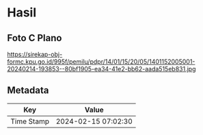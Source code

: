 # Hasil

## Foto C Plano

https://sirekap-obj-formc.kpu.go.id/995f/pemilu/pdpr/14/01/15/20/05/1401152005001-20240214-193853--80bf1905-ea34-41e2-bb62-aada515eb831.jpg


## Metadata

| Key        | Value               |
| ---------- | ------------------- |
| Time Stamp | 2024-02-15 07:02:30 |



